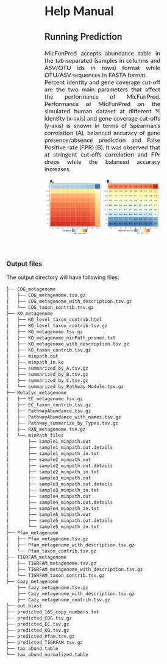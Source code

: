 <style>
.text{
    padding-right:100px;
    padding-left:100px;
    text-align: justify;
    text-justify: inter-word;
    font-family: 'Lato';
    font-size: 16px
}
</style>

<div class='text' markdown='1'>
<h1> Help Manual</h1>

<h2>Running Prediction</h2>

MicFunPred accepts abundance table in the tab-separated (samples in columns and ASV/OTU ids in rows) format while OTU/ASV sequences in FASTA format.
<br>
Percent identity and gene coverage cut-off are the two main parameters that affect the performance of MicFunPred. Performance of MicFunPred on the simulated human dataset at different % identity (x-axis) and gene coverage cut-offs (y-axis) is shown in terms of Spearman’s correlation (A), balanced accuracy of gene presence/absence prediction and False Positive rate (FPR) (B). It was observed that at stringent cut-offs correlation and FPr drops while the balanced accuracy increases.
<br>
<p align='center'><img src="cut-off.jpeg" class = "img-responsive"/></p>
<br>
</div>
<h3>Output files</h3>

The output directory will have following files:
```
├── COG_metagenome
│   ├── COG_metagenome.tsv.gz
│   ├── COG_metagenome_with_description.tsv.gz
│   └── COG_taxon_contrib.tsv.gz
├── KO_metagenome
│   ├── KO_level_taxon_contrib.html
│   ├── KO_level_taxon_contrib.tsv.gz
│   ├── KO_metagenome.tsv.gz
│   ├── KO_metagenome_minPath_pruned.txt
│   ├── KO_metagenome_with_description.tsv.gz
│   ├── KO_taxon_contrib.tsv.gz
│   ├── minpath.out
│   ├── minpath_in.ko
│   ├── summarized_by_A.tsv.gz
│   ├── summarized_by_B.tsv.gz
│   ├── summarized_by_C.tsv.gz
│   └── summarized_by_Pathway_Module.tsv.gz
├── MetaCyc_metagenome
│   ├── EC_metagenome.tsv.gz
│   ├── EC_taxon_contrib.tsv.gz
│   ├── PathwayAbundance.tsv.gz
│   ├── PathwayAbundance_with_names.tsv.gz
│   ├── Pathway_summarize_by_Types.tsv.gz
│   ├── RXN_metagenome.tsv.gz
│   └── minPath_files
│       ├── sample1_minpath.out
│       ├── sample1_minpath.out.details
│       ├── sample1_minpath_in.txt
│       ├── sample2_minpath.out
│       ├── sample2_minpath.out.details
│       ├── sample2_minpath_in.txt
│       ├── sample3_minpath.out
│       ├── sample3_minpath.out.details
│       ├── sample3_minpath_in.txt
│       ├── sample4_minpath.out
│       ├── sample4_minpath.out.details
│       ├── sample4_minpath_in.txt
│       ├── sample5_minpath.out
│       ├── sample5_minpath.out.details
│       └── sample5_minpath_in.txt
├── Pfam_metagenome
│   ├── Pfam_metagenome.tsv.gz
│   ├── Pfam_metagenome_with_description.tsv.gz
│   └── Pfam_taxon_contrib.tsv.gz
├── TIGRFAM_metagenome
│   ├── TIGRFAM_metagenome.tsv.gz
│   ├── TIGRFAM_metagenome_with_description.tsv.gz
│   └── TIGRFAM_taxon_contrib.tsv.gz
├── Cazy_metagenome
    ├── Cazy_metagenome.tsv.gz
    ├── Cazy_metagenome_with_description.tsv.gz
    ├── Cazy_metagenome_contrib.tsv.gz
├── out.blast
├── predicted_16S_copy_numbers.txt
├── predicted_COG.tsv.gz
├── predicted_EC.tsv.gz
├── predicted_KO.tsv.gz
├── predicted_Pfam.tsv.gz
├── predicted_TIGRFAM.tsv.gz
├── tax_abund.table
└── tax_abund_normalized.table
```

[^1]: This website is created using [Shiny](https://shiny.rstudio.com/)

    All rights reserved by National Centre for Cell Science, Pune, India.

